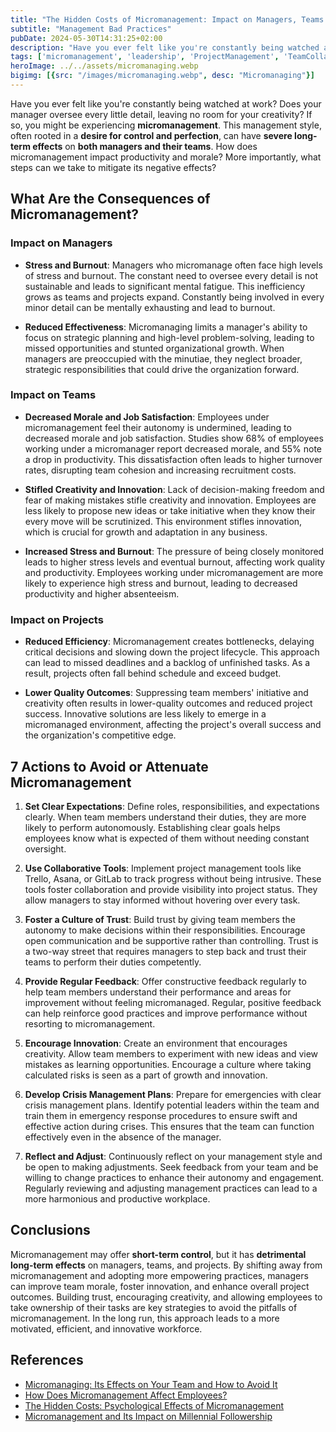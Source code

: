 ```yaml
---
title: "The Hidden Costs of Micromanagement: Impact on Managers, Teams and Projects"
subtitle: "Management Bad Practices"
pubDate: 2024-05-30T14:31:25+02:00
description: "Have you ever felt like you're constantly being watched at work? Does your manager oversee every little detail, leaving no room for your creativity? If so, you might be experiencing micromanagement. This management style, often rooted in a desire for control and perfection, can have severe long-term effects on both managers and their teams. How does micromanagement impact productivity and morale? More importantly, what steps can we take to mitigate its negative effects?"
tags: ['micromanagement', 'leadership', 'ProjectManagement', 'TeamCollaboration', 'team-culture']
heroImage: ../../assets/micromanaging.webp
bigimg: [{src: "/images/micromanaging.webp", desc: "Micromanaging"}]
---
```


Have you ever felt like you're constantly being watched at work? Does your manager oversee every little detail, leaving no room for your creativity? If so, you might be experiencing **micromanagement**. This management style, often rooted in a **desire for control and perfection**, can have **severe long-term effects** on **both managers and their teams**. How does micromanagement impact productivity and morale? More importantly, what steps can we take to mitigate its negative effects?

## What Are the Consequences of Micromanagement?

### Impact on Managers

- **Stress and Burnout**: Managers who micromanage often face high levels of stress and burnout. The constant need to oversee every detail is not sustainable and leads to significant mental fatigue. This inefficiency grows as teams and projects expand. Constantly being involved in every minor detail can be mentally exhausting and lead to burnout.

- **Reduced Effectiveness**: Micromanaging limits a manager's ability to focus on strategic planning and high-level problem-solving, leading to missed opportunities and stunted organizational growth. When managers are preoccupied with the minutiae, they neglect broader, strategic responsibilities that could drive the organization forward.

### Impact on Teams

- **Decreased Morale and Job Satisfaction**: Employees under micromanagement feel their autonomy is undermined, leading to decreased morale and job satisfaction. Studies show 68% of employees working under a micromanager report decreased morale, and 55% note a drop in productivity. This dissatisfaction often leads to higher turnover rates, disrupting team cohesion and increasing recruitment costs.

- **Stifled Creativity and Innovation**: Lack of decision-making freedom and fear of making mistakes stifle creativity and innovation. Employees are less likely to propose new ideas or take initiative when they know their every move will be scrutinized. This environment stifles innovation, which is crucial for growth and adaptation in any business.

- **Increased Stress and Burnout**: The pressure of being closely monitored leads to higher stress levels and eventual burnout, affecting work quality and productivity. Employees working under micromanagement are more likely to experience high stress and burnout, leading to decreased productivity and higher absenteeism.

### Impact on Projects

- **Reduced Efficiency**: Micromanagement creates bottlenecks, delaying critical decisions and slowing down the project lifecycle. This approach can lead to missed deadlines and a backlog of unfinished tasks. As a result, projects often fall behind schedule and exceed budget.

- **Lower Quality Outcomes**: Suppressing team members' initiative and creativity often results in lower-quality outcomes and reduced project success. Innovative solutions are less likely to emerge in a micromanaged environment, affecting the project's overall success and the organization's competitive edge.

## 7 Actions to Avoid or Attenuate Micromanagement

1. **Set Clear Expectations**: Define roles, responsibilities, and expectations clearly. When team members understand their duties, they are more likely to perform autonomously. Establishing clear goals helps employees know what is expected of them without needing constant oversight.

2. **Use Collaborative Tools**: Implement project management tools like Trello, Asana, or GitLab to track progress without being intrusive. These tools foster collaboration and provide visibility into project status. They allow managers to stay informed without hovering over every task.

3. **Foster a Culture of Trust**: Build trust by giving team members the autonomy to make decisions within their responsibilities. Encourage open communication and be supportive rather than controlling. Trust is a two-way street that requires managers to step back and trust their teams to perform their duties competently.

4. **Provide Regular Feedback**: Offer constructive feedback regularly to help team members understand their performance and areas for improvement without feeling micromanaged. Regular, positive feedback can help reinforce good practices and improve performance without resorting to micromanagement.

5. **Encourage Innovation**: Create an environment that encourages creativity. Allow team members to experiment with new ideas and view mistakes as learning opportunities. Encourage a culture where taking calculated risks is seen as a part of growth and innovation.

6. **Develop Crisis Management Plans**: Prepare for emergencies with clear crisis management plans. Identify potential leaders within the team and train them in emergency response procedures to ensure swift and effective action during crises. This ensures that the team can function effectively even in the absence of the manager.

7. **Reflect and Adjust**: Continuously reflect on your management style and be open to making adjustments. Seek feedback from your team and be willing to change practices to enhance their autonomy and engagement. Regularly reviewing and adjusting management practices can lead to a more harmonious and productive workplace.

## Conclusions

Micromanagement may offer **short-term control**, but it has **detrimental long-term effects** on managers, teams, and projects. By shifting away from micromanagement and adopting more empowering practices, managers can improve team morale, foster innovation, and enhance overall project outcomes. Building trust, encouraging creativity, and allowing employees to take ownership of their tasks are key strategies to avoid the pitfalls of micromanagement. In the long run, this approach leads to a more motivated, efficient, and innovative workforce.

## References

- [Micromanaging: Its Effects on Your Team and How to Avoid It](https://www.prevuehr.com/resources/insights/micromanaging-its-effects-on-your-team-and-how-to-avoid-it/)
- [How Does Micromanagement Affect Employees?](https://blog.ttisi.com/how-does-micromanagement-affect-employees)
- [The Hidden Costs: Psychological Effects of Micromanagement](https://interobservers.com/psychological-effects-of-micromanagement/)
- [Micromanagement and Its Impact on Millennial Followership](https://www.emerald.com/insight/content/doi/10.1108/JKM-01-2020-0044/full/html)
